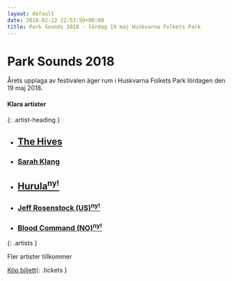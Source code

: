 ```yaml
---
layout: default
date: 2018-02-22 22:53:59+00:00
title: Park Sounds 2018 - lördag 19 maj Huskvarna Folkets Park
---
```


# Park Sounds 2018

Årets upplaga av festivalen äger rum i Huskvarna Folkets Park lördagen den 19 maj 2018. 

#### Klara artister
{: .artist-heading }

* ## [The Hives](/artister/the-hives/)

* ### [Sarah Klang](/artister/sarah-klang/)

* ## [Hurula<sup>ny!</sup>](/artister/hurula/)

* ### [Jeff Rosenstock (US)<sup>ny!</sup>](/artister/jeff-rosenstock/)

* ### [Blood Command (NO)<sup>ny!</sup>](/artister/blood-command/) 
{: .artists }

Fler artister tillkommer


[Köp biljett](//secure.tickster.com/Intro.aspx?ERC=MMM4DEZMGZ96711){: .tickets }


